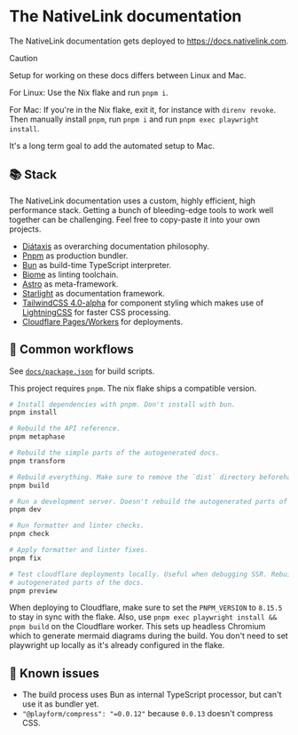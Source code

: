 # The NativeLink documentation

The NativeLink documentation gets deployed to <https://docs.nativelink.com>.

> [!CAUTION]
> Setup for working on these docs differs between Linux and Mac.
>
> For Linux: Use the Nix flake and run `pnpm i`.
>
> For Mac: If you're in the Nix flake, exit it, for instance with `direnv
> revoke`. Then manually install `pnpm`, run `pnpm i` and run `pnpm exec
> playwright install`.
>
> It's a long term goal to add the automated setup to Mac.

## 📚 Stack

The NativeLink documentation uses a custom, highly efficient, high performance
stack. Getting a bunch of bleeding-edge tools to work well together can be
challenging. Feel free to copy-paste it into your own projects.

- [Diátaxis](https://diataxis.fr/) as overarching documentation philosophy.
- [Pnpm](https://github.com/pnpm/pnpm) as production bundler.
- [Bun](https://github.com/oven-sh/bun) as build-time TypeScript interpreter.
- [Biome](https://biomejs.dev/) as linting toolchain.
- [Astro](https://astro.build/) as meta-framework.
- [Starlight](https://starlight.astro.build/de/) as documentation framework.
- [TailwindCSS 4.0-alpha](https://tailwindcss.com/blog/tailwindcss-v4-alpha) for
  component styling which makes use of [LightningCSS](https://lightningcss.dev/)
  for faster CSS processing.
- [Cloudflare Pages/Workers](https://pages.cloudflare.com/) for deployments.

## 🚀 Common workflows

See [`docs/package.json`](https://github.com/TraceMachina/nativelink/blob/main/docs/package.json)
for build scripts.

This project requires `pnpm`. The nix flake ships a compatible version.

```bash
# Install dependencies with pnpm. Don't install with bun.
pnpm install

# Rebuild the API reference.
pnpm metaphase

# Rebuild the simple parts of the autogenerated docs.
pnpm transform

# Rebuild everything. Make sure to remove the `dist` directory beforehand.
pnpm build

# Run a development server. Doesn't rebuild the autogenerated parts of the docs.
pnpm dev

# Run formatter and linter checks.
pnpm check

# Apply formatter and linter fixes.
pnpm fix

# Test cloudflare deployments locally. Useful when debugging SSR. Rebuilds the
# autogenerated parts of the docs.
pnpm preview
```

When deploying to Cloudflare, make sure to set the `PNPM_VERSION` to `8.15.5` to
stay in sync with the flake. Also, use `pnpm exec playwright install && pnpm
build` on the Cloudflare worker. This sets up headless Chromium which to
generate mermaid diagrams during the build. You don't need to set playwright up
locally as it's already configured in the flake.

## 🐛 Known issues

- The build process uses Bun as internal TypeScript processor, but can't use it
  as bundler yet.
- `"@playform/compress": "=0.0.12"` because `0.0.13` doesn't compress CSS.
